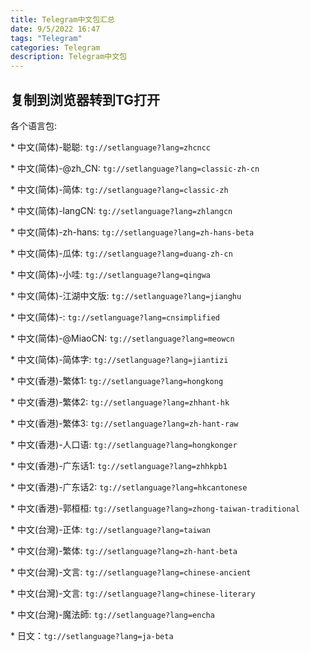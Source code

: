 ```yaml
---
title: Telegram中文包汇总
date: 9/5/2022 16:47
tags: "Telegram"
categories: Telegram
description: Telegram中文包
---
```


## 复制到浏览器转到TG打开

各个语言包:

\* 中文(简体)-聪聪: `tg://setlanguage?lang=zhcncc`

\* 中文(简体)-@zh_CN: `tg://setlanguage?lang=classic-zh-cn`

\* 中文(简体)-简体: `tg://setlanguage?lang=classic-zh`

\* 中文(简体)-langCN: `tg://setlanguage?lang=zhlangcn`

\* 中文(简体)-zh-hans: `tg://setlanguage?lang=zh-hans-beta`

\* 中文(简体)-瓜体: `tg://setlanguage?lang=duang-zh-cn`

\* 中文(简体)-小哇: `tg://setlanguage?lang=qingwa`

\* 中文(简体)-江湖中文版: `tg://setlanguage?lang=jianghu`

\* 中文(简体)-: `tg://setlanguage?lang=cnsimplified`

\* 中文(简体)-@MiaoCN: `tg://setlanguage?lang=meowcn`

\* 中文(简体)-简体字: `tg://setlanguage?lang=jiantizi`

\* 中文(香港)-繁体1: `tg://setlanguage?lang=hongkong`

\* 中文(香港)-繁体2: `tg://setlanguage?lang=zhhant-hk`

\* 中文(香港)-繁体3: `tg://setlanguage?lang=zh-hant-raw`

\* 中文(香港)-人口语: `tg://setlanguage?lang=hongkonger`

\* 中文(香港)-广东话1: `tg://setlanguage?lang=zhhkpb1`

\* 中文(香港)-广东话2: `tg://setlanguage?lang=hkcantonese`

\* 中文(香港)-郭桓桓: `tg://setlanguage?lang=zhong-taiwan-traditional`

\* 中文(台灣)-正体: `tg://setlanguage?lang=taiwan`

\* 中文(台灣)-繁体: `tg://setlanguage?lang=zh-hant-beta`

\* 中文(台灣)-文言: `tg://setlanguage?lang=chinese-ancient`

\* 中文(台灣)-文言: `tg://setlanguage?lang=chinese-literary`

\* 中文(台灣)-魔法師: `tg://setlanguage?lang=encha`

\* 日文：`tg://setlanguage?lang=ja-beta`